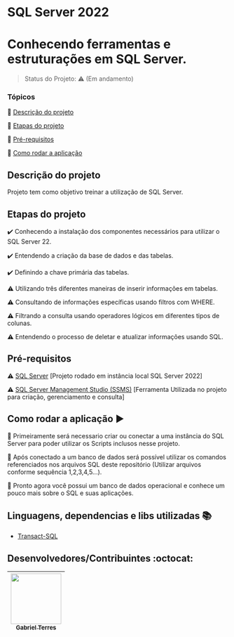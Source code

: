 # SQL Server 2022
<h1>Conhecendo ferramentas e estruturações em SQL Server.</h1> 

> Status do Projeto: :warning: (Em andamento)

### Tópicos 

:small_blue_diamond: [Descrição do projeto](#descrição-do-projeto)

:small_blue_diamond: [Etapas do projeto](#etapas-do-projeto)

:small_blue_diamond: [Pré-requisitos](#pré-requisitos)

:small_blue_diamond: [Como rodar a aplicação](#como-rodar-a-aplicação-arrow_forward)

## Descrição do projeto 

<p align="justify">
  Projeto tem como objetivo treinar a utilização de SQL Server.
</p>

## Etapas do projeto

:heavy_check_mark: Conhecendo a instalação dos componentes necessários para utilizar o SQL Server 22.

:heavy_check_mark: Entendendo a criação da base de dados e das tabelas.

:heavy_check_mark: Definindo a chave primária das tabelas.

:warning: Utilizando três diferentes maneiras de inserir informações em tabelas.

:warning: Consultando de informações específicas usando filtros com WHERE.

:warning: Filtrando a consulta usando operadores lógicos em diferentes tipos de colunas.

:warning: Entendendo o processo de deletar e atualizar informações usando SQL.

## Pré-requisitos

:warning: [SQL Server](https://www.microsoft.com/pt-br/sql-server/sql-server-downloads) [Projeto rodado em instância local SQL Server 2022]

:warning: [SQL Server Management Studio (SSMS)](https://learn.microsoft.com/pt-br/sql/ssms/download-sql-server-management-studio-ssms?view=sql-server-ver16) [Ferramenta Utilizada no projeto para criação, gerenciamento e consulta]

## Como rodar a aplicação :arrow_forward:

🥉 Primeiramente será necessario criar ou conectar a uma instância do SQL Server para poder utilizar os Scripts inclusos nesse projeto.

🥈 Após conectado a um banco de dados será possível utilizar os comandos referenciados nos arquivos SQL deste repositório (Utilizar arquivos conforme sequência 1,2,3,4,5...).

🥇 Pronto agora você possui um banco de dados operacional e conhece um pouco mais sobre o SQL e suas aplicações.


## Linguagens, dependencias e libs utilizadas :books:

- [Transact-SQL](https://learn.microsoft.com/pt-br/sql/t-sql/language-reference?view=sql-server-ver16)

## Desenvolvedores/Contribuintes :octocat:

| [<img src="https://github.com/GabrielTB1.png" width=115><br><sub>Gabriel Terres</sub>](https://github.com/GabrielTB1) |
| :---:
